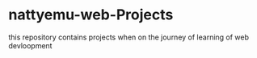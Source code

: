 # nattyemu-web-Projects
this repository contains projects when on the journey of learning of web devloopment
